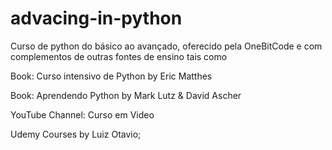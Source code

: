 # advacing-in-python

<p>Curso de python do básico ao avançado, oferecido pela OneBitCode e com complementos de outras fontes de ensino tais como</p>
<p>Book: Curso intensivo de Python by Eric Matthes</p>
<p>Book: Aprendendo Python by Mark Lutz & David Ascher</p>
<p>YouTube Channel: Curso em Video</p>
<p>Udemy Courses by Luiz Otavio; </p>
